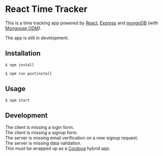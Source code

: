 # React Time Tracker  

This is a time tracking app powered by [React](https://reactjs.org), [Express](https://expressjs.com) and [mongoDB](https://www.mongodb.com) (with [Mongoose ODM](http://mongoosejs.com)).  

The app is still in development.

## Installation
```
$ npm install
```
```
$ npm run postinstall
```
## Usage
```
$ npm start
```
## Development
The client is missing a login form.  
The client is missing a signup form.  
The server is missing email verification on a new signup request.  
The server is missing data validation.  
This must be wrapped up as a [Cordova](https://cordova.apache.org) hybrid app.  
